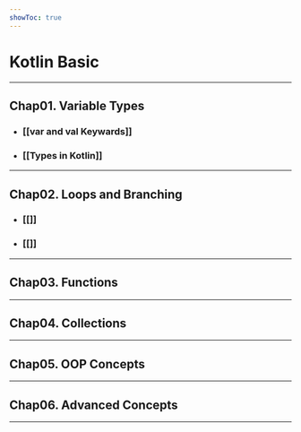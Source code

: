 ```yaml
---
showToc: true
---
```


# Kotlin Basic

----

## Chap01. Variable Types

- ### [[var and val Keywards]]

- ### [[Types in Kotlin]]

----

## Chap02. Loops and Branching

- ### [[]]

- ### [[]]

----

## Chap03. Functions

----

## Chap04. Collections

----

## Chap05. OOP Concepts

----

## Chap06. Advanced Concepts

----